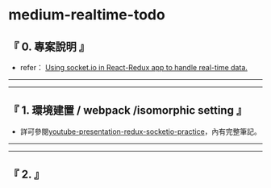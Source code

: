 # medium-realtime-todo

## 『 0. 專案說明 』
- refer： [Using socket.io in React-Redux app to handle real-time data.](https://medium.com/@gethylgeorge/using-socket-io-in-react-redux-app-to-handle-real-time-data-c0e734297795)

<hr>
<hr>

## 『 1. 環境建置 / webpack /isomorphic setting 』
- 詳可參閱[youtube-presentation-redux-socketio-practice](https://github.com/alvinyen/youtube-presentation-redux-socketio-practice)，內有完整筆記。

<hr>
<hr>

## 『 2.  』